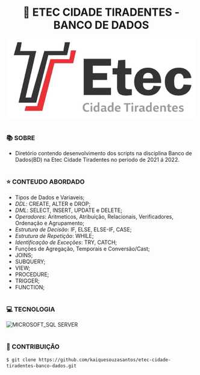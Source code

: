 <h1 align=center>🌇 ETEC CIDADE TIRADENTES - BANCO DE DADOS</h1>

<p align="center">
  <img src="etec_l.png" width="500">
</p>

#
### 📚 SOBRE

- Diretório contendo desenvolvimento dos scripts na disciplina Banco de Dados(BD) na Etec Cidade Tiradentes no periodo de 2021 á 2022.

#
### ⭐ CONTEUDO ABORDADO

- Tipos de Dados e Variaveis;
- *DDL*: CREATE, ALTER e DROP;
- *DML*: SELECT, INSERT, UPDATE e DELETE;
- *Operadores*: Aritmeticos, Atribuição, Relacionais, Verificadores, Ordenação e Agrupamento;
- *Estrutura de Decisão*: IF, ELSE, ELSE-IF, CASE;
- *Estrutura de Repetição*: WHILE;
- *Identificação de Exceções*: TRY, CATCH;
- Funções de Agregação, Temporais e Conversão/Cast;
- JOINS;
- SUBQUERY;
- VIEW;
- PROCEDURE;
- TRIGGER;
- FUNCTION;

#
### 💻 TECNOLOGIA
![MICROSOFT_SQL SERVER](https://img.shields.io/badge/sql_server-0D1117?style=for-the-badge&logo=microsoft-sql-server&labelColor=0D1117)&nbsp;

#
### 🔗 CONTRIBUIÇÃO

```
$ git clone https://github.com/kaiquesouzasantos/etec-cidade-tiradentes-banco-dados.git 
```
